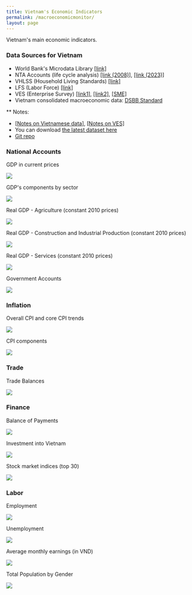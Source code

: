 ```yaml
---
title: Vietnam's Economic Indicators
permalink: /macroeconomicmonitor/
layout: page
---
```


Vietnam's main economic indicators.

### Data Sources for Vietnam

- World Bank's Microdata Library [[link]](https://microdata.worldbank.org/index.php/catalog?page=1&sk=vietnam&country%5B%5D=196&sort_by=rank&sort_order=desc&ps=15)
- NTA Accounts (life cycle analysis) [[link (2008)]](https://ntaccounts.org/web/nta/show), [[link (2023)]](https://vietnam.unfpa.org/en/publications/overview-viet-nam-national-transfer-accounts-key-findings-and-policy-implications)
- VHLSS (Household Living Standards) [[link]](https://github.com/thanhqtran/dataset/tree/main/vietnam/VHLSS) 
- LFS (Labor Force) [[link]](https://www.ilo.org/surveyLib/index.php/catalog/LFS/?page=1&country%5B%5D=196&ps=15&repo=LFS)
- VES (Enterprise Survey) [[link1]](https://dulieunghiencuu.com/shop/subcategory/survey), [[link2]](https://microdata.worldbank.org/index.php/catalog/2664/get-microdata), [[SME]](https://www.wider.unu.edu/database/viet-nam-sme-database)
- Vietnam consolidated macroeconomic data: [DSBB Standard](http://nsdp.gso.gov.vn/index.htm)

** Notes: 
- [[Notes on Vietnamese data]](https://sites.google.com/site/briandmccaig/notes-on-vhlsss), [[Notes on VES]](https://www.wider.unu.edu/database/viet-nam-data)
- You can download [the latest dataset here](https://github.com/thanhqtran/gso-macro-monitor/releases)
- [Git repo](https://github.com/thanhqtran/gso-macro-monitor)


### National Accounts

GDP in current prices

![](https://github.com/thanhqtran/gso-macro-monitor/raw/main/generated_gif/gdp_na.gif?raw=true)

GDP's components by sector

![](https://github.com/thanhqtran/gso-macro-monitor/blob/main/generated_gif/gdp_sector.gif?raw=true)

Real GDP - Agriculture (constant 2010 prices)

![](https://github.com/thanhqtran/gso-macro-monitor/blob/main/generated_gif/Real%20GDP%20Agriculture.gif?raw=true)

Real GDP - Construction and Industrial Production (constant 2010 prices)

![](https://github.com/thanhqtran/gso-macro-monitor/blob/main/generated_gif/Real%20GDP%20Construction%20and%20Industry.gif?raw=true)

Real GDP - Services (constant 2010 prices)

![](https://github.com/thanhqtran/gso-macro-monitor/blob/main/generated_gif/Real%20GDP%20Services.gif?raw=true)

Government Accounts

![](https://github.com/thanhqtran/dataset/blob/main/vietnam/mofbalance/budget.gif?raw=true)

### Inflation

Overall CPI and core CPI trends

![](https://github.com/thanhqtran/gso-macro-monitor/blob/main/generated_gif/cpi.gif?raw=true)

CPI components

![](https://github.com/thanhqtran/gso-macro-monitor/blob/main/generated_gif/CPI%20Components.gif?raw=true)

### Trade

Trade Balances

![](https://github.com/thanhqtran/gso-macro-monitor/blob/main/generated_gif/trade.gif?raw=true)

### Finance

Balance of Payments

![](https://github.com/thanhqtran/gso-macro-monitor/raw/main/generated_gif/BOP.gif?raw=true)

Investment into Vietnam

![](https://github.com/thanhqtran/gso-macro-monitor/blob/main/generated_gif/Investment.gif?raw=true)

Stock market indices (top 30)

![](https://github.com/thanhqtran/gso-macro-monitor/blob/main/generated_gif/Stock%20Main%20Indices%20Top%2030.gif?raw=true)

### Labor

Employment

![](https://github.com/thanhqtran/gso-macro-monitor/blob/main/generated_gif/Employment.gif?raw=true)

Unemployment

![](https://github.com/thanhqtran/gso-macro-monitor/blob/main/generated_gif/Unemployment.gif?raw=true)

Average monthly earnings (in VND)

![](https://github.com/thanhqtran/gso-macro-monitor/blob/main/generated_gif/Earnings.gif?raw=true)

Total Population by Gender

![](https://github.com/thanhqtran/gso-macro-monitor/blob/main/generated_gif/Population.gif?raw=true)

